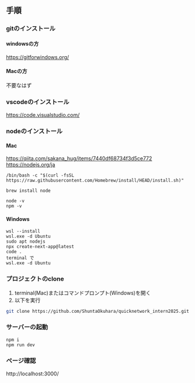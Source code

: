 ## 手順
### gitのインストール
#### windowsの方
https://gitforwindows.org/

#### Macの方
不要なはず

### vscodeのインストール
https://code.visualstudio.com/

### nodeのインストール
#### Mac
https://qiita.com/sakana_hug/items/7440df68734f3d5ce772
https://nodejs.org/ja
```
/bin/bash -c "$(curl -fsSL https://raw.githubusercontent.com/Homebrew/install/HEAD/install.sh)"

brew install node

node -v
npm -v
```

#### Windows
```
wsl --install
wsl.exe -d Ubuntu
sudo apt nodejs
npx create-next-app@latest
code .
terminal で
wsl.exe -d Ubuntu
```


### プロジェクトのclone
1. terminal(Mac)またはコマンドプロンプト(Windows)を開く
2. 以下を実行
```bash
git clone https://github.com/ShuntaOkuhara/quicknetwork_intern2025.git
```

### サーバーの起動
```
npm i
npm run dev
```

### ページ確認
http://localhost:3000/
